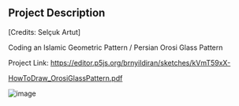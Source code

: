## Project Description
[Credits: Selçuk Artut]

Coding an Islamic Geometric Pattern / Persian Orosi Glass Pattern

Project Link: https://editor.p5js.org/brnyildiran/sketches/kVmT59xX-

[HowToDraw_OrosiGlassPattern.pdf](https://github.com/brnyildiran/VA345_Creative_Coding/files/10499628/HowToDraw_OrosiGlassPattern.pdf)

![image](https://user-images.githubusercontent.com/78401458/214576291-001b4e3c-4818-4a72-8e1a-0efe2152103e.png)
